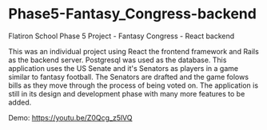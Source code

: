 # Phase5-Fantasy_Congress-backend
Flatiron School Phase 5 Project - Fantasy Congress - React backend

This was an individual project using React the frontend framework and Rails as the backend server. Postgresql was used as the database.
This application uses the US Senate and it's Senators as players in a game similar to fantasy football. The Senators are drafted and the game folows bills as they move through the process of being voted on. The application is still in its design and development phase with many more features to be added.

Demo: https://youtu.be/Z0Qcg_z5lVQ

